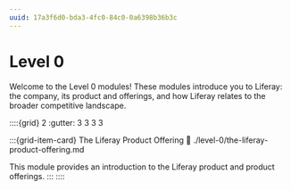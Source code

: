 ```yaml
---
uuid: 17a3f6d0-bda3-4fc0-84c0-0a6398b36b3c
---
```

# Level 0

Welcome to the Level 0 modules! These modules introduce you to Liferay: the company, its product and offerings, and how Liferay relates to the broader competitive landscape.

::::{grid} 2
:gutter: 3 3 3 3

:::{grid-item-card} The Liferay Product Offering
:link: ./level-0/the-liferay-product-offering.md

This module provides an introduction to the Liferay product and product offerings.
:::
::::
